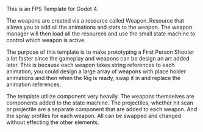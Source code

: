 This is an FPS Template for Godot 4. 

The weapons are created via a resource called Weapon_Resource that allows you to add all the animations and stats to the weapon. The weapon manager will then load all the resources and use the small state machine to control which weapon is active.

The purpose of this template is to make prototyping a First Person Shooter a lot faster since the gameplay and weapons can be design an art added later. This is because each weapon takes string references to each animation, you could design a large array of weapons with place holder animations and then when the Rig is ready, swap it in and replace the animation references.

The template utilize component very heavily. The weapons themselves are components added to the state machine. The projectiles, whether hit scan or projectile are a separate component that are added to each weapon. And the spray profiles for each weapon. All can be swapped and changed without effecting the other elements.
